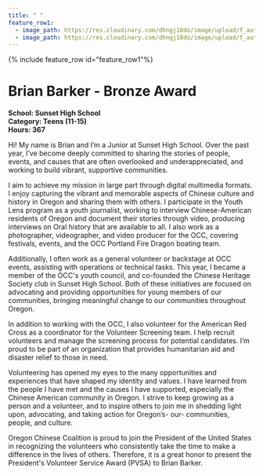```yaml
---
title: " "
feature_row1:
  - image_path: https://res.cloudinary.com/dhngj18do/image/upload/f_auto,q_auto/v1/images/pvsa/2023_Brian_Barker
  - image_path: https://res.cloudinary.com/dhngj18do/image/upload/f_auto,q_auto/v1/images/activities/year_2023
---
```


{% include feature_row id="feature_row1"%}

# Brian Barker - Bronze Award

**School: Sunset High School**  
**Category: Teens (11-15)**  
**Hours: 367**  

Hi! My name is Brian and I’m a Junior at Sunset High School. Over the past year, I’ve become deeply committed to sharing the stories of people, events, and causes that are often overlooked and underappreciated, and working to build vibrant, supportive communities.

I aim to achieve my mission in large part through digital multimedia formats. I enjoy capturing the vibrant and memorable aspects of Chinese culture and history in Oregon and sharing them with others. I participate in the Youth Lens program as a youth journalist, working to interview Chinese-American residents of Oregon and document their stories through video, producing interviews on Oral history that are available to all.  I also work as a photographer, videographer, and video producer for the OCC, covering festivals, events, and the OCC Portland Fire Dragon boating team.

Additionally, I often work as a general volunteer or backstage at OCC events, assisting with operations or technical tasks. This year, I became a member of the OCC's youth council, and co-founded the Chinese Heritage Society club in Sunset High School. Both of these initiatives are focused on advocating and providing opportunities for young members of our communities, bringing meaningful change to our communities throughout Oregon. 

In addition to working with the OCC, I also volunteer for the American Red Cross as a coordinator for the Volunteer Screening team. I help recruit volunteers and manage the screening process for potential candidates. I’m proud to be part of an organization that provides humanitarian aid and disaster relief to those in need.

Volunteering has opened my eyes to the many opportunities and experiences that have shaped my identity and values. I have learned from the people I have met and the causes I have supported, especially the Chinese American community in Oregon. I strive to keep growing as a person and a volunteer, and to inspire others to join me in shedding light upon, advocating, and taking action for Oregon’s- our- communities, people, and culture.

Oregon Chinese Coalition is proud to join the President of the United States in recognizing the volunteers who consistently take the time to make a difference in the lives of others. Therefore, it is a great honor to present the President's Volunteer Service Award (PVSA) to Brian Barker.
